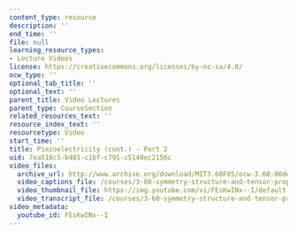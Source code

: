 ```yaml
---
content_type: resource
description: ''
end_time: ''
file: null
learning_resource_types:
- Lecture Videos
license: https://creativecommons.org/licenses/by-nc-sa/4.0/
ocw_type: ''
optional_tab_title: ''
optional_text: ''
parent_title: Video Lectures
parent_type: CourseSection
related_resources_text: ''
resource_index_text: ''
resourcetype: Video
start_time: ''
title: Piezoelectricity (cont.) - Part 2
uid: 7ea518c5-b481-c1bf-c791-c5140ec2156c
video_files:
  archive_url: http://www.archive.org/download/MIT3.60F05/ocw-3.60-06dec2005-pt2-220k.mp4
  video_captions_file: /courses/3-60-symmetry-structure-and-tensor-properties-of-materials-fall-2005/097d7b5b21695b9d8855b50d9e3bbb94_FEsKwINx--I.vtt
  video_thumbnail_file: https://img.youtube.com/vi/FEsKwINx--I/default.jpg
  video_transcript_file: /courses/3-60-symmetry-structure-and-tensor-properties-of-materials-fall-2005/8eabbec07dff66233d0d1f97bd109d58_FEsKwINx--I.pdf
video_metadata:
  youtube_id: FEsKwINx--I
---
```

